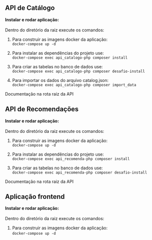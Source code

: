 ## API de Catálogo

**Instalar e rodar aplicação:**
<br>
<br>
Dentro do diretório da raiz execute os comandos:

1. Para construir as imagens docker da aplicação:  
   ```docker-compose up -d```

2. Para instalar as dependências do projeto use:  
   ```docker-compose exec api_catalogo-php composer install```

3. Para criar as tabelas no banco de dados use:  
   ```docker-compose exec api_catalogo-php composer desafio-install```

4. Para importar os dados do arquivo catalog.json:  
   ```docker-compose exec api_catalogo-php composer import_data```

Documentação na rota raiz da API

## API de Recomendações
**Instalar e rodar aplicação:**
<br>
<br>
Dentro do diretório da raiz execute os comandos:

1. Para construir as imagens docker da aplicação:  
   ```docker-compose up -d```

2. Para instalar as dependências do projeto use:  
   ```docker-compose exec api_recomenda-php composer install```

3. Para criar as tabelas no banco de dados use:  
   ```docker-compose exec api_recomenda-php composer desafio-install```

Documentação na rota raiz da API

## Aplicação frontend
**Instalar e rodar aplicação:**
<br>
<br>
Dentro do diretório da raiz execute os comandos:
1. Para construir as imagens docker da aplicação:  
   ```docker-compose up -d```